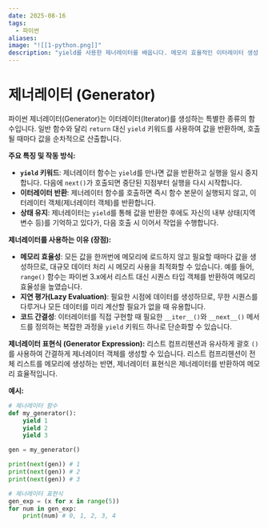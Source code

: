 ```yaml
---
date: 2025-08-16
tags:
  - 파이썬
aliases:
image: "![[1-python.png]]"
description: "yield를 사용한 제너레이터를 배웁니다. 메모리 효율적인 이터레이터 생성 방법을 다룹니다."
---
```


# 제너레이터 (Generator)

파이썬 제너레이터(Generator)는 이터레이터(Iterator)를 생성하는 특별한 종류의 함수입니다. 일반 함수와 달리 `return` 대신 `yield` 키워드를 사용하여 값을 반환하며, 호출될 때마다 값을 순차적으로 산출합니다.

**주요 특징 및 작동 방식:**
*   **`yield` 키워드**: 제너레이터 함수는 `yield`를 만나면 값을 반환하고 실행을 일시 중지합니다. 다음에 `next()`가 호출되면 중단된 지점부터 실행을 다시 시작합니다.
*   **이터레이터 반환**: 제너레이터 함수를 호출하면 즉시 함수 본문이 실행되지 않고, 이터레이터 객체(제너레이터 객체)를 반환합니다.
*   **상태 유지**: 제너레이터는 `yield`를 통해 값을 반환한 후에도 자신의 내부 상태(지역 변수 등)를 기억하고 있다가, 다음 호출 시 이어서 작업을 수행합니다.

**제너레이터를 사용하는 이유 (장점):**
*   **메모리 효율성**: 모든 값을 한꺼번에 메모리에 로드하지 않고 필요할 때마다 값을 생성하므로, 대규모 데이터 처리 시 메모리 사용을 최적화할 수 있습니다. 예를 들어, `range()` 함수는 파이썬 3.x에서 리스트 대신 시퀀스 타입 객체를 반환하여 메모리 효율성을 높였습니다.
*   **지연 평가(Lazy Evaluation)**: 필요한 시점에 데이터를 생성하므로, 무한 시퀀스를 다루거나 모든 데이터를 미리 계산할 필요가 없을 때 유용합니다.
*   **코드 간결성**: 이터레이터를 직접 구현할 때 필요한 `__iter__()`와 `__next__()` 메서드를 정의하는 복잡한 과정을 `yield` 키워드 하나로 단순화할 수 있습니다.

**제너레이터 표현식 (Generator Expression):**
리스트 컴프리헨션과 유사하게 괄호 `()`를 사용하여 간결하게 제너레이터 객체를 생성할 수 있습니다. 리스트 컴프리헨션이 전체 리스트를 메모리에 생성하는 반면, 제너레이터 표현식은 제너레이터를 반환하여 메모리 효율적입니다.

**예시:**

```python
# 제너레이터 함수
def my_generator():
    yield 1
    yield 2
    yield 3

gen = my_generator()

print(next(gen)) # 1
print(next(gen)) # 2
print(next(gen)) # 3

# 제너레이터 표현식
gen_exp = (x for x in range(5))
for num in gen_exp:
    print(num) # 0, 1, 2, 3, 4
```